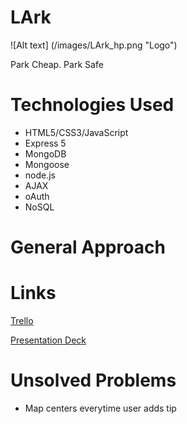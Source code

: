 # LArk
![Alt text] (/images/LArk_hp.png "Logo")

Park Cheap. Park Safe

# Technologies Used

* HTML5/CSS3/JavaScript
* Express 5
* MongoDB
* Mongoose
* node.js
* AJAX
* oAuth
* NoSQL


# General Approach



# Links

[Trello](https://trello.com/b/oiCva1SG/lark)

[Presentation Deck](https://docs.google.com/presentation/d/1cm3IbdF91dOqQ9wGx6zPDaZvdOCa5C1XmH6DQeNSuXs/edit#slide=id.gd9c453428_0_16)

# Unsolved Problems

* Map centers everytime user adds tip
